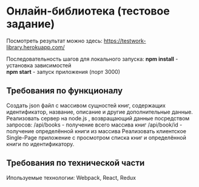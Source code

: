 # Онлайн-библиотека (тестовое задание)
Посмотреть результат можно здесь: https://testwork-library.herokuapp.com/

Последовательность шагов для локального запуска:
<b>npm install</b> - установка зависимостей</br> 
<b>npm start</b> - запуск приложения (порт 3000)

## Требования по функционалу

Создать json файл с массивом сущностей книг, содержащих идентификатор, название, описание и другие дополнительные данные. 
Реализовать сервер на node.js , возвращающий данные посредством запросов: 
/api/books - получение всего массива книг 
/api/book/id - получение определённой книги из массива 
Реализовать клиентское Single-Page приложение с просмотром списка книг и определённой книги по идентификатору. 

## Требования по технической части

Ипользуемые технологии:
Webpack, React, Redux
